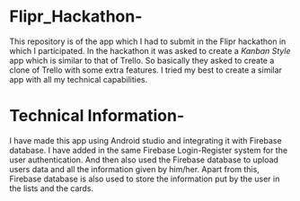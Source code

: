# Flipr_Hackathon-
This repository is of the app which I had to submit in the Flipr hackathon in which I participated. In the hackathon it was asked to create a *Kanban Style* app which is similar to that of Trello. So basically they asked to create a clone of Trello with some extra features. I tried my best to create a similar app with all my technical capabilities. 

# Technical Information-
I have made this app using Android studio and integrating it with Firebase database. I have added in the same Firebase Login-Register system for the user authentication. And then also used the Firebase database to upload users data and all the information given by him/her. Apart from this, Firebase database is also used to store the information put by the user in the lists and the cards. 
